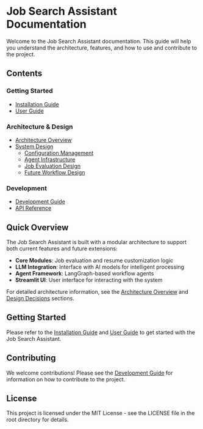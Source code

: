 # Job Search Assistant Documentation

Welcome to the Job Search Assistant documentation. This guide will help you understand the architecture, features, and how to use and contribute to the project.

## Contents

### Getting Started
- [Installation Guide](installation.md)
- [User Guide](user_guide.md)

### Architecture & Design
- [Architecture Overview](architecture.md)
- [System Design](design/)
  - [Configuration Management](design/configuration.md)
  - [Agent Infrastructure](design/agent-infrastructure.md)
  - [Job Evaluation Design](design/job-evaluation-design.md)
  - [Future Workflow Design](design/future-workflows.md)

### Development
- [Development Guide](development.md)
- [API Reference](api_reference.md)

## Quick Overview

The Job Search Assistant is built with a modular architecture to support both current features and future extensions:

- **Core Modules**: Job evaluation and resume customization logic
- **LLM Integration**: Interface with AI models for intelligent processing
- **Agent Framework**: LangGraph-based workflow agents
- **Streamlit UI**: User interface for interacting with the system

For detailed architecture information, see the [Architecture Overview](architecture.md) and [Design Decisions](design/) sections.

## Getting Started

Please refer to the [Installation Guide](installation.md) and [User Guide](user_guide.md) to get started with the Job Search Assistant.

## Contributing

We welcome contributions! Please see the [Development Guide](development.md) for information on how to contribute to the project.

## License

This project is licensed under the MIT License - see the LICENSE file in the root directory for details.
